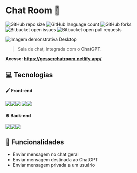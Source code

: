 # Chat Room 💬

![GitHub repo size](https://img.shields.io/github/repo-size/matheusgesser/chat-room?style=for-the-badge)
![GitHub language count](https://img.shields.io/github/languages/count/matheusgesser/chat-room?style=for-the-badge)
![GitHub forks](https://img.shields.io/github/forks/matheusgesser/chat-room?style=for-the-badge)
![Bitbucket open issues](https://img.shields.io/bitbucket/issues/matheusgesser/chat-room?style=for-the-badge)
![Bitbucket open pull requests](https://img.shields.io/bitbucket/pr-raw/matheusgesser/chat-room?style=for-the-badge)

<img src="https://i.imgur.com/4LjdoLX.jpg" alt="Imagem demonstrativa Desktop">

> Sala de chat, integrada com o **ChatGPT**.

**Acesse: <a href="https://gesserchatroom.netlify.app/">https://gesserchatroom.netlify.app/</a>**

## 💻 **Tecnologias**

#### 🖌️ **Front-end**
<img src='https://img.shields.io/badge/JavaScript-F7DF1E?style=for-the-badge&logo=javascript&logoColor=black' /><img src='https://img.shields.io/badge/React-20232A?style=for-the-badge&logo=react&logoColor=61DAFB' /><img src='https://img.shields.io/badge/styled--components-DB7093?style=for-the-badge&logo=styled-components&logoColor=white' />
<img src='https://img.shields.io/badge/HTML5-E34F26?style=for-the-badge&logo=html5&logoColor=white' /><img src='https://img.shields.io/badge/CSS3-1572B6?style=for-the-badge&logo=css3&logoColor=white' />

#### ⚙️ **Back-end**
<img src='https://img.shields.io/badge/Node.js-43853D?style=for-the-badge&logo=node.js&logoColor=white' /><img src='https://img.shields.io/badge/Lambda-232F3E?style=for-the-badge&logo=amazon-aws&logoColor=white' /><img src='https://img.shields.io/badge/API Gateway-232F3E?style=for-the-badge&logo=amazon-aws&logoColor=white' />

## 🚀 **Funcionalidades**

- Enviar mensagem no chat geral
- Enviar mensagem destinada ao ChatGPT
- Enviar mensagem privada a um usuário
